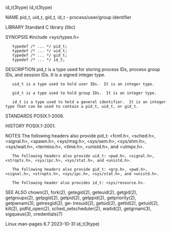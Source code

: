 id_t(3type)																	   id_t(3type)

NAME
       pid_t, uid_t, gid_t, id_t - process/user/group identifier

LIBRARY
       Standard C library (libc)

SYNOPSIS
       #include <sys/types.h>

       typedef /* ... */ pid_t;
       typedef /* ... */ uid_t;
       typedef /* ... */ gid_t;
       typedef /* ... */ id_t;

DESCRIPTION
       pid_t is a type used for storing process IDs, process group IDs, and session IDs.  It is a signed integer type.

       uid_t is a type used to hold user IDs.  It is an integer type.

       gid_t is a type used to hold group IDs.	It is an integer type.

       id_t is a type used to hold a general identifier.  It is an integer type that can be used to contain a pid_t, uid_t, or gid_t.

STANDARDS
       POSIX.1-2008.

HISTORY
       POSIX.1-2001.

NOTES
       The  following  headers	also  provide  pid_t:  <fcntl.h>,  <sched.h>,  <signal.h>,  <spawn.h>,	<sys/msg.h>,  <sys/sem.h>,  <sys/shm.h>, <sys/wait.h>,
       <termios.h>, <time.h>, <unistd.h>, and <utmpx.h>.

       The following headers also provide uid_t: <pwd.h>, <signal.h>, <stropts.h>, <sys/ipc.h>, <sys/stat.h>, and <unistd.h>.

       The following headers also provide gid_t: <grp.h>, <pwd.h>, <signal.h>, <stropts.h>, <sys/ipc.h>, <sys/stat.h>, and <unistd.h>.

       The following header also provides id_t: <sys/resource.h>.

SEE ALSO
       chown(2), fork(2), getegid(2), geteuid(2), getgid(2), getgroups(2), getpgid(2), getpid(2), getppid(2), getpriority(2), getpwnam(3),  getresgid(2),  ge‐
       tresuid(2), getsid(2), gettid(2), getuid(2), kill(2), pidfd_open(2), sched_setscheduler(2), waitid(2), getgrnam(3), sigqueue(3), credentials(7)

Linux man-pages 6.7							  2023-10-31								   id_t(3type)
